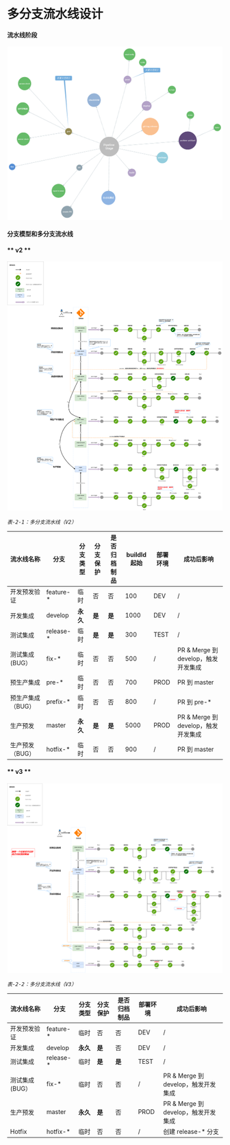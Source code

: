 # 多分支流水线设计

#### 流水线阶段

![](./assets/pipeline_stage.png)



#### 分支模型和多分支流水线



<!-- tabs:start -->

#### ** v2 **

![](./assets/持续集成设计-分支模型和CI_V2.png)



*`表-2-1：多分支流水线（V2）`*

| 流水线名称        | 分支      | 分支类型 | 分支保护 | 是否归档制品 | buildId 起始 | 部署环境 | 成功后影响                          |
| ----------------- | --------- | -------- | -------- | ------------ | ------------ | -------- | ----------------------------------- |
| 开发预发验证      | feature-* | 临时     | 否       | 否           | 100          | DEV      | /                                   |
| 开发集成          | develop   | **永久** | **是**   | **是**       | 1000         | DEV      | /                                   |
| 测试集成          | release-* | 临时     | **是**   | **是**       | 300          | TEST     | /                                   |
| 测试集成  (BUG）  | fix-*     | 临时     | 否       | 否           | 500          | /        | PR & Merge 到 develop，触发开发集成 |
| 预生产集成        | pre-*     | 临时     | 否       | 否           | 700          | PROD     | PR 到 master                        |
| 预生产集成（BUG） | prefix-*  | 临时     | 否       | 否           | 800          | /        | PR 到 pre-*                         |
| 生产预发          | master    | **永久** | **是**   | **是**       | 5000         | PROD     | PR & Merge 到 develop，触发开发集成 |
| 生产预发（BUG）   | hotfix-*  | 临时     | 否       | 否           | 900          | /        | PR 到 master                        |





#### ** v3 **

![](./assets/持续集成设计-分支模型和CI_V3.png)



*`表-2-2：多分支流水线（V3）`*

| 流水线名称       | 分支      | 分支类型 | 分支保护 | 是否归档制品 | 部署环境 | 成功后影响                          |
| ---------------- | --------- | -------- | -------- | ------------ | -------- | ----------------------------------- |
| 开发预发验证     | feature-* | 临时     | 否       | 否           | DEV      | /                                   |
| 开发集成         | develop   | **永久** | **是**   | 否           | DEV      | /                                   |
| 测试集成         | release-* | 临时     | **是**   | **是**       | TEST     | /                                   |
| 测试集成  (BUG） | fix-*     | 临时     | 否       | 否           | /        | PR & Merge 到 develop，触发开发集成 |
| 生产预发         | master    | **永久** | **是**   | 否           | PROD     | PR & Merge 到 develop，触发开发集成 |
| Hotfix           | hotfix-*  | 临时     | 否       | 否           | /        | 创建 release-* 分支                 |



<!-- tabs:end -->
